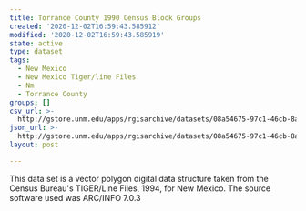 ```yaml
---
title: Torrance County 1990 Census Block Groups
created: '2020-12-02T16:59:43.585912'
modified: '2020-12-02T16:59:43.585919'
state: active
type: dataset
tags:
  - New Mexico
  - New Mexico Tiger/line Files
  - Nm
  - Torrance County
groups: []
csv_url: >-
  http://gstore.unm.edu/apps/rgisarchive/datasets/08a54675-97c1-46cb-8a32-5fa6b7bce193/tlf457shp.derived.csv
json_url: >-
  http://gstore.unm.edu/apps/rgisarchive/datasets/08a54675-97c1-46cb-8a32-5fa6b7bce193/tlf457shp.derived.json
layout: post

---
```

This data set is a vector polygon digital data structure taken from the Census
				Bureau's TIGER/Line Files, 1994, for New Mexico. The source software used was
				ARC/INFO 7.0.3
